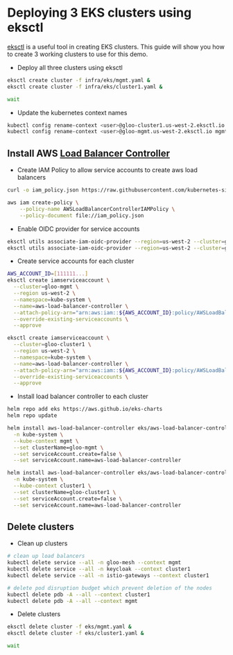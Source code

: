 # Deploying 3 EKS clusters using eksctl

[eksctl](https://eksctl.io/) is a useful tool in creating EKS clusters. This guide will show you how to create 3 working clusters to use for this demo.


* Deploy all three clusters using eksctl

```sh
eksctl create cluster -f infra/eks/mgmt.yaml &
eksctl create cluster -f infra/eks/cluster1.yaml &

wait
```

* Update the kubernetes context names

```sh
kubectl config rename-context <user>@gloo-cluster1.us-west-2.eksctl.io cluster1
kubectl config rename-context <user>@gloo-mgmt.us-west-2.eksctl.io mgmt
```


## Install AWS [Load Balancer Controller](https://docs.aws.amazon.com/eks/latest/userguide/aws-load-balancer-controller.html)

* Create IAM Policy to allow service accounts to create aws load balancers

```sh
curl -o iam_policy.json https://raw.githubusercontent.com/kubernetes-sigs/aws-load-balancer-controller/v2.4.1/docs/install/iam_policy.json

aws iam create-policy \
    --policy-name AWSLoadBalancerControllerIAMPolicy \
    --policy-document file://iam_policy.json
```

* Enable OIDC provider for service accounts

```sh
eksctl utils associate-iam-oidc-provider --region=us-west-2 --cluster=gloo-mgmt --approve
eksctl utils associate-iam-oidc-provider --region=us-west-2 --cluster=gloo-cluster1 --approve
```

* Create service accounts for each cluster
```sh
AWS_ACCOUNT_ID=[111111...]
eksctl create iamserviceaccount \
  --cluster=gloo-mgmt \
  --region us-west-2 \
  --namespace=kube-system \
  --name=aws-load-balancer-controller \
  --attach-policy-arn="arn:aws:iam::${AWS_ACCOUNT_ID}:policy/AWSLoadBalancerControllerIAMPolicy" \
  --override-existing-serviceaccounts \
  --approve

eksctl create iamserviceaccount \
  --cluster=gloo-cluster1 \
  --region us-west-2 \
  --namespace=kube-system \
  --name=aws-load-balancer-controller \
  --attach-policy-arn="arn:aws:iam::${AWS_ACCOUNT_ID}:policy/AWSLoadBalancerControllerIAMPolicy" \
  --override-existing-serviceaccounts \
  --approve
```

* Install load balancer controller to each cluster

```sh
helm repo add eks https://aws.github.io/eks-charts
helm repo update

helm install aws-load-balancer-controller eks/aws-load-balancer-controller \
  -n kube-system \
  --kube-context mgmt \
  --set clusterName=gloo-mgmt \
  --set serviceAccount.create=false \
  --set serviceAccount.name=aws-load-balancer-controller 

helm install aws-load-balancer-controller eks/aws-load-balancer-controller \
  -n kube-system \
  --kube-context cluster1 \
  --set clusterName=gloo-cluster1 \
  --set serviceAccount.create=false \
  --set serviceAccount.name=aws-load-balancer-controller 
```


## Delete clusters

* Clean up clusters

```sh
# clean up load balancers
kubectl delete service --all -n gloo-mesh --context mgmt
kubectl delete service --all -n keycloak --context cluster1
kubectl delete service --all -n istio-gateways --context cluster1

# delete pod disruption budget which prevent deletion of the nodes
kubectl delete pdb -A --all --context cluster1
kubectl delete pdb -A --all --context mgmt
```


* Delete clusters

```sh
eksctl delete cluster -f eks/mgmt.yaml &
eksctl delete cluster -f eks/cluster1.yaml & 

wait
```